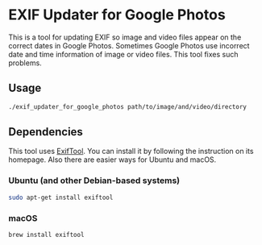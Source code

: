 # EXIF Updater for Google Photos
This is a tool for updating EXIF so image and video files appear on the correct dates in Google Photos.
Sometimes Google Photos use incorrect date and time information of image or video files.
This tool fixes such problems.

## Usage
```bash
./exif_updater_for_google_photos path/to/image/and/video/directory
```

## Dependencies
This tool uses [ExifTool](https://exiftool.org/). You can install it by following the instruction on its homepage. Also there are easier ways for Ubuntu and macOS.

### Ubuntu (and other Debian-based systems)
```bash
sudo apt-get install exiftool
```

### macOS
```bash
brew install exiftool
```
